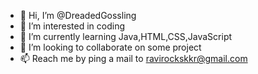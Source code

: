 - 👋 Hi, I’m @DreadedGossling
- 👀 I’m interested in coding 
- 🌱 I’m currently learning Java,HTML,CSS,JavaScript
- 💞️ I’m looking to collaborate on some project
- 📫 Reach me by ping a mail to ravirockskkr@gmail.com 

<!---
DreadedGossling/DreadedGossling is a ✨ special ✨ repository because its `README.md` (this file) appears on your GitHub profile.
You can click the Preview link to take a look at your changes.
--->
